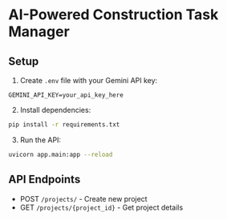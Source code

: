 # AI-Powered Construction Task Manager

## Setup
1. Create `.env` file with your Gemini API key:
```
GEMINI_API_KEY=your_api_key_here
```
2. Install dependencies:
```bash
pip install -r requirements.txt
```
3. Run the API:
```bash
uvicorn app.main:app --reload
```

## API Endpoints
- POST `/projects/` - Create new project
- GET `/projects/{project_id}` - Get project details
